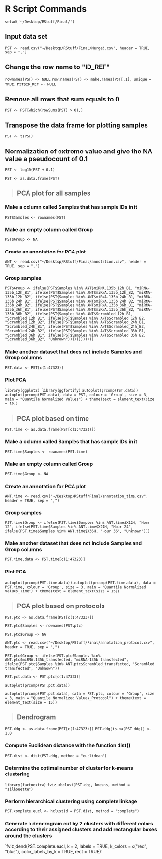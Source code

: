 # R Script Commands
`setwd('~/Desktop/RStuff/Final/')`## Input data set`PST <- read.csv("~/Desktop/RStuff/Final/Merged.csv", header = TRUE, sep = ",")`## Change the row name to "ID_REF"`rownames(PST) <- NULL``row.names(PST) <- make.names(PST[,1], unique = TRUE)``PST$ID_REF <- NULL`## Remove all rows that sum equals to 0`PST <- PST[which(rowSums(PST) > 0),]`## Transpose the data frame for plotting samples`PST <- t(PST)`## Normalization of extreme value and give the NA value a pseudocount of 0.1`PST <- log10(PST + 0.1)``PST <- as.data.frame(PST)`> ## PCA plot for all samples### Make a column called Samples that has sample IDs in it`PST$Samples <- rownames(PST)`### Make an empty column called Group`PST$Group <- NA`### Create an annotation for PCA plot`ANT <- read.csv("~/Desktop/RStuff/Final/annotation.csv", header = TRUE, sep = ",")`### Group samples`PST$Group <- ifelse(PST$Samples %in% ANT$miRNA.135b_12h_B1, "miRNA-135b_12h_B1",                          ifelse(PST$Samples %in% ANT$miRNA.135b_12h_B2, "miRNA-135b_12h_B2",                                 ifelse(PST$Samples %in% ANT$miRNA.135b_24h_B1, "miRNA-135b_24h_B1",                                        ifelse(PST$Samples %in% ANT$miRNA.135b_24h_B2, "miRNA-135b_24h_B2",                                               ifelse(PST$Samples %in% ANT$miRNA.135b_36h_B1, "miRNA-135b_36h_B1",                                                      ifelse(PST$Samples %in% ANT$miRNA.135b_36h_B2, "miRNA-135b_36h_B2",                                                             ifelse(PST$Samples %in% ANT$Scrambled_12h_B1, "Scrambled_12h_B1",                                                                    ifelse(PST$Samples %in% ANT$Scrambled_12h_B2, "Scrambled_12h_B2",                                                                           ifelse(PST$Samples %in% ANT$Scrambled_24h_B1, "Scrambled_24h_B1",                                                                                  ifelse(PST$Samples %in% ANT$Scrambled_24h_B2, "Scrambled_24h_B2",                                                                                         ifelse(PST$Samples %in% ANT$Scrambled_36h_B1, "Scrambled_36h_B1",                                                                                                ifelse(PST$Samples %in% ANT$Scrambled_36h_B2, "Scrambled_36h_B2", "Unknown"))))))))))))`### Make another dataset that does not include Samples and Group columns`PST.data <- PST[c(1:47323)]`### Plot PCA`library(ggplot2)library(ggfortify)``autoplot(prcomp(PST.data))``autoplot(prcomp(PST.data), data = PST, colour = 'Group', size = 3, main = "Quantile Normalized Values") + theme(text = element_text(size = 15))`> ## PCA plot based on time`PST.time <- as.data.frame(PST[c(1:47323)])`### Make a column called Samples that has sample IDs in it`PST.time$Samples <- rownames(PST.time)`### Make an empty column called Group`PST.time$Group <- NA`### Create an annotation for PCA plot`ANT.time <- read.csv("~/Desktop/RStuff/Final/annotation_time.csv", header = TRUE, sep = ",")`### Group samples`PST.time$Group <- ifelse(PST.time$Samples %in% ANT.time$X12H, "Hour 12",                    ifelse(PST.time$Samples %in% ANT.time$X24H, "Hour 24",                           ifelse(PST.time$Samples %in% ANT.time$X36H, "Hour 36", "Unknown")))`### Make another dataset that does not include Samples and Group columns`PST.time.data <- PST.time[c(1:47323)]`### Plot PCA`autoplot(prcomp(PST.time.data))``autoplot(prcomp(PST.time.data), data = PST.time, colour = 'Group', size = 3, main = "Quantile Normalized Values_Time") + theme(text = element_text(size = 15))`> ## PCA plot based on protocols`PST.ptc <- as.data.frame(PST[c(1:47323)])``PST.ptc$Samples <- rownames(PST.ptc)``PST.ptc$Group <- NA``ANT.ptc <- read.csv("~/Desktop/RStuff/Final/annotation_protocol.csv", header = TRUE, sep = ",")``PST.ptc$Group <- ifelse(PST.ptc$Samples %in% ANT.ptc$miRNA.135b_transfected, "miRNA-135b transfected",                         ifelse(PST.ptc$Samples %in% ANT.ptc$Scrambled_transfected, "Scrambled transfected", "Unknown"))``PST.pct.data <- PST.ptc[c(1:47323)]``autoplot(prcomp(PST.pct.data))`
`autoplot(prcomp(PST.pct.data), data = PST.ptc, colour = 'Group', size = 3, main = "Quantile Normalized Values_Protocol") + theme(text = element_text(size = 15))`> ## Dendrogram`PST.ddg <- as.data.frame(PST[c(1:47323)])``PST.ddg[is.na(PST.ddg)] <- 1.0`### Compute Euclidean distance with the function dist()`PST.dist <- dist(PST.ddg, method = "euclidean")`### Determine the optimal number of cluster for k-means clustering`library(factoextra)``fviz_nbclust(PST.ddg, kmeans, method = "silhouette")`### Perform hierarchical clustering using complete linkage`PST.complete.eucl <- hclust(d = PST.dist, method = "complete")`### Generate a dendrogram cut by 2 clusters with different colors according to their assigned clusters and add rectangular boxes around the clusters`fviz_dend(PST.complete.eucl, k = 2,          labels = TRUE,          k_colors = c("red", "blue"),          color_labels_by_k = TRUE,          rect = TRUE)``